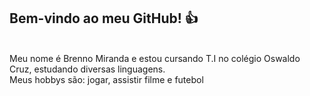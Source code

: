 ## Bem-vindo ao meu GitHub! 👍
<br>
Meu nome é Brenno Miranda e estou cursando T.I no colégio Oswaldo Cruz, estudando diversas linguagens.
<br>
Meus hobbys são: jogar, assistir filme e futebol
